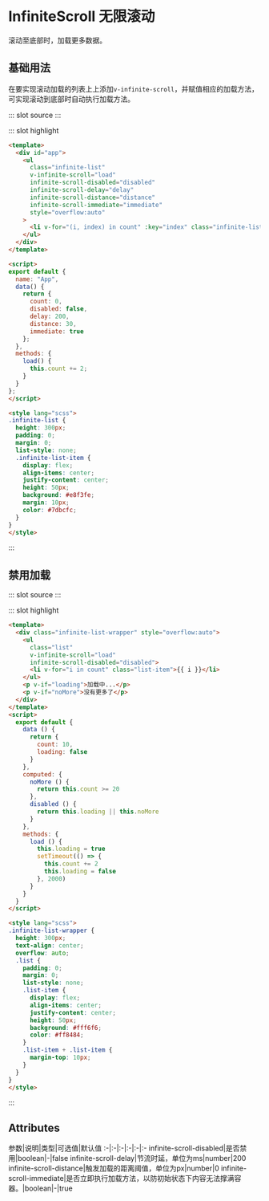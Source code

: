 # InfiniteScroll 无限滚动
滚动至底部时，加载更多数据。

## 基础用法
在要实现滚动加载的列表上上添加`v-infinite-scroll`，并赋值相应的加载方法，可实现滚动到底部时自动执行加载方法。

<demo-block>
::: slot source
<infiniteScroll-test1></infiniteScroll-test1>
:::

::: slot highlight
```html
<template>
  <div id="app">
    <ul
      class="infinite-list"
      v-infinite-scroll="load"
      infinite-scroll-disabled="disabled"
      infinite-scroll-delay="delay"
      infinite-scroll-distance="distance"
      infinite-scroll-immediate="immediate"
      style="overflow:auto"
    >
      <li v-for="(i, index) in count" :key="index" class="infinite-list-item">{{ i }}</li>
    </ul>
  </div>
</template>

<script>
export default {
  name: "App",
  data() {
    return {
      count: 0,
      disabled: false,
      delay: 200,
      distance: 30,
      immediate: true
    };
  },
  methods: {
    load() {
      this.count += 2;
    }
  }
};
</script>

<style lang="scss">
.infinite-list {
  height: 300px;
  padding: 0;
  margin: 0;
  list-style: none;
  .infinite-list-item {
    display: flex;
    align-items: center;
    justify-content: center;
    height: 50px;
    background: #e8f3fe;
    margin: 10px;
    color: #7dbcfc;
  }
}
</style>

```
:::
</demo-block>

## 禁用加载
<demo-block>
::: slot source
<infiniteScroll-test2></infiniteScroll-test2>
:::

::: slot highlight
```html
<template>
  <div class="infinite-list-wrapper" style="overflow:auto">
    <ul
      class="list"
      v-infinite-scroll="load"
      infinite-scroll-disabled="disabled">
      <li v-for="i in count" class="list-item">{{ i }}</li>
    </ul>
    <p v-if="loading">加载中...</p>
    <p v-if="noMore">没有更多了</p>
  </div>
</template>
<script>
  export default {
    data () {
      return {
        count: 10,
        loading: false
      }
    },
    computed: {
      noMore () {
        return this.count >= 20
      },
      disabled () {
        return this.loading || this.noMore
      }
    },
    methods: {
      load () {
        this.loading = true
        setTimeout(() => {
          this.count += 2
          this.loading = false
        }, 2000)
      }
    }
  }
</script>

<style lang="scss">
.infinite-list-wrapper {
  height: 300px;
  text-align: center;
  overflow: auto;
  .list {
    padding: 0;
    margin: 0;
    list-style: none;
    .list-item {
      display: flex;
      align-items: center;
      justify-content: center;
      height: 50px;
      background: #fff6f6;
      color: #ff8484;
    }
    .list-item + .list-item {
      margin-top: 10px;
    }
  }
}
</style>

```
:::
</demo-block>

## Attributes
参数|说明|类型|可选值|默认值
:-|:-|:-|:-|:-|:-
infinite-scroll-disabled|是否禁用|boolean|-|false
infinite-scroll-delay|节流时延，单位为ms|number|200
infinite-scroll-distance|触发加载的距离阈值，单位为px|number|0
infinite-scroll-immediate|是否立即执行加载方法，以防初始状态下内容无法撑满容器。|boolean|-|true